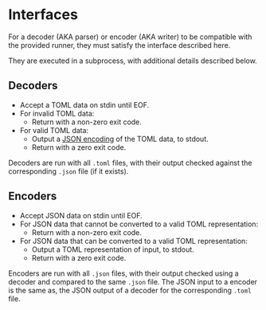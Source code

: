 # Interfaces

For a decoder (AKA parser) or encoder (AKA writer) to be compatible with the provided runner, they must satisfy the interface described here.

They are executed in a subprocess, with additional details described below.

## Decoders

- Accept a TOML data on stdin until EOF.
- For invalid TOML data:
  - Return with a non-zero exit code.
- For valid TOML data:
  - Output a [JSON encoding](json-encoding.md) of the TOML data, to stdout.
  - Return with a zero exit code.

Decoders are run with all `.toml` files, with their output checked against the corresponding `.json` file (if it exists).

## Encoders

- Accept JSON data on stdin until EOF.
- For JSON data that cannot be converted to a valid TOML representation:
  - Return with a non-zero exit code.
- For JSON data that can be converted to a valid TOML representation:
  - Output a TOML representation of input, to stdout.
  - Return with a zero exit code.

Encoders are run with all `.json` files, with their output checked using a decoder and compared to the same `.json` file. The JSON input to a encoder is the same as, the JSON output of a decoder for the corresponding `.toml` file.
